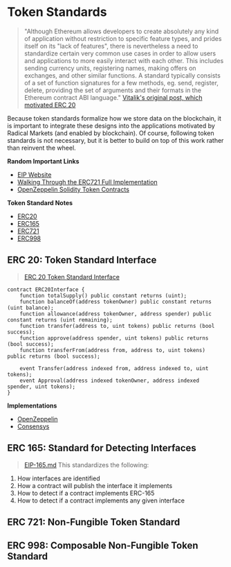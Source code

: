 # Token Standards

> "Although Ethereum allows developers to create absolutely any kind of application without restriction to specific feature types, and prides itself on its "lack of features", there is nevertheless a need to standardize certain very common use cases in order to allow users and applications to more easily interact with each other. This includes sending currency units, registering names, making offers on exchanges, and other similar functions. A standard typically consists of a set of function signatures for a few methods, eg. send, register, delete, providing the set of arguments and their formats in the Ethereum contract ABI language." [Vitalik's original post, which motivated ERC 20](https://github.com/ethereum/wiki/wiki/Standardized_Contract_APIs/499c882f3ec123537fc2fccd57eaa29e6032fe4a)

Because token standards formalize how we store data on the blockchain, it is important to integrate these designs into the applications motivated by Radical Markets (and enabled by blockchain). Of course, following token standards is not necessary, but it is better to build on top of this work rather than reinvent the wheel.

**Random Important Links**<br>
* [EIP Website](https://eips.ethereum.org/)
* [Walking Through the ERC721 Full Implementation](https://medium.com/blockchannel/walking-through-the-erc721-full-implementation-72ad72735f3c)
* [OpenZeppelin Solidity Token Contracts](https://github.com/OpenZeppelin/openzeppelin-solidity/tree/master/contracts/token)

**Token Standard Notes**<br>
* [ERC20](#erc20)
* [ERC165](#erc165)
* [ERC721](#erc721)
* [ERC998](#erc998)

## ERC 20: Token Standard Interface <a name="erc20"></a>
> [ERC 20 Token Standard Interface](https://github.com/ethereum/EIPs/blob/master/EIPS/eip-20.md)
```
contract ERC20Interface {
    function totalSupply() public constant returns (uint);
    function balanceOf(address tokenOwner) public constant returns (uint balance);
    function allowance(address tokenOwner, address spender) public constant returns (uint remaining);
    function transfer(address to, uint tokens) public returns (bool success);
    function approve(address spender, uint tokens) public returns (bool success);
    function transferFrom(address from, address to, uint tokens) public returns (bool success);

    event Transfer(address indexed from, address indexed to, uint tokens);
    event Approval(address indexed tokenOwner, address indexed spender, uint tokens);
}
```
**Implementations**<br>
* [OpenZeppelin](https://github.com/OpenZeppelin/openzeppelin-solidity/blob/9b3710465583284b8c4c5d2245749246bb2e0094/contracts/token/ERC20/ERC20.sol)
* [Consensys](https://github.com/ConsenSys/Tokens/blob/fdf687c69d998266a95f15216b1955a4965a0a6d/contracts/eip20/EIP20.sol)

## ERC 165: Standard for Detecting Interfaces <a name="erc165"></a>
> [EIP-165.md](https://github.com/ethereum/EIPs/blob/master/EIPS/eip-165.md)
This standardizes the following:
1. How interfaces are identified
2. How a contract will publish the interface it implements
3. How to detect if a contract implements ERC-165
4. How to detect if a contract implements any given interface



## ERC 721: Non-Fungible Token Standard <a name="erc721"></a>

## ERC 998: Composable Non-Fungible Token Standard <a name="erc998"></a>